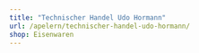 ```yaml
---
title: "Technischer Handel Udo Hormann"
url: /apelern/technischer-handel-udo-hormann/
shop: Eisenwaren
---
```

